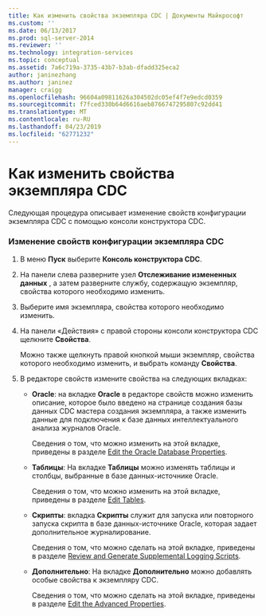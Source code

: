 ```yaml
---
title: Как изменить свойства экземпляра CDC | Документы Майкрософт
ms.custom: ''
ms.date: 06/13/2017
ms.prod: sql-server-2014
ms.reviewer: ''
ms.technology: integration-services
ms.topic: conceptual
ms.assetid: 7a6c719a-3735-43b7-b3ab-dfadd325eca2
author: janinezhang
ms.author: janinez
manager: craigg
ms.openlocfilehash: 96604a09811626a304502dc05ef4f7e9edcd0359
ms.sourcegitcommit: f7fced330b64d6616aeb8766747295807c92dd41
ms.translationtype: MT
ms.contentlocale: ru-RU
ms.lasthandoff: 04/23/2019
ms.locfileid: "62771232"
---
```

# <a name="how-to-edit-the-cdc-instance-properties"></a>Как изменить свойства экземпляра CDC
  Следующая процедура описывает изменение свойств конфигурации экземпляра CDC с помощью консоли конструктора CDC.  
  
### <a name="to-edit-the-cdc-instance-configuration-properties"></a>Изменение свойств конфигурации экземпляра CDC  
  
1.  В меню **Пуск** выберите **Консоль конструктора CDC**.  
  
2.  На панели слева разверните узел **Отслеживание измененных данных** , а затем разверните службу, содержащую экземпляр, свойства которого необходимо изменить.  
  
3.  Выберите имя экземпляра, свойства которого необходимо изменить.  
  
4.  На панели «Действия» с правой стороны консоли конструктора CDC щелкните **Свойства**.  
  
     Можно также щелкнуть правой кнопкой мыши экземпляр, свойства которого необходимо изменить, и выбрать команду **Свойства**.  
  
5.  В редакторе свойств измените свойства на следующих вкладках:  
  
    -   **Oracle**: на вкладке **Oracle** в редакторе свойств можно изменить описание, которое было введено на странице создания базы данных CDC мастера создания экземпляра, а также изменить данные для подключения к базе данных интеллектуального анализа журналов Oracle.  
  
         Сведения о том, что можно изменить на этой вкладке, приведены в разделе [Edit the Oracle Database Properties](edit-the-oracle-database-properties.md).  
  
    -   **Таблицы**: На вкладке **Таблицы** можно изменять таблицы и столбцы, выбранные в базе данных-источнике Oracle.  
  
         Сведения о том, что можно изменить на этой вкладке, приведены в разделе [Edit Tables](edit-tables.md).  
  
    -   **Скрипты**: вкладка **Скрипты** служит для запуска или повторного запуска скрипта в базе данных-источнике Oracle, которая задает дополнительное журналирование.  
  
         Сведения о том, что можно сделать на этой вкладке, приведены в разделе [Review and Generate Supplemental Logging Scripts](review-and-generate-supplemental-logging-scripts.md).  
  
    -   **Дополнительно**: На вкладке **Дополнительно** можно добавлять особые свойства к экземпляру CDC.  
  
         Сведения о том, что можно сделать на этой вкладке, приведены в разделе [Edit the Advanced Properties](edit-the-advanced-properties.md).  
  
  

